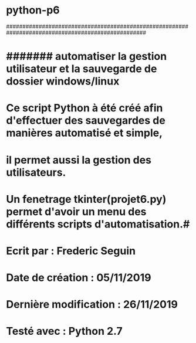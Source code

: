 # python-p6

################################################################################################### 
#                                                                                                 #
# #######  automatiser la gestion utilisateur et la sauvegarde de dossier windows/linux    ########
#                                                                                                 #
# #################################################################################################
#                                                                                                 #
# Ce script Python à été créé afin d'effectuer des sauvegardes de manières automatisé et simple,  #
# il permet aussi la gestion des utilisateurs.                                                    #
# Un fenetrage tkinter(projet6.py) permet d'avoir un menu des différents scripts d'automatisation.#
#                                                                                                 #
# #################################################################################################
#                                                                                                 #
# Ecrit par : Frederic Seguin                                                                     #                                  
# Date de création : 05/11/2019                                                                   #
# Dernière modification : 26/11/2019                                                              #
# Testé avec : Python 2.7                                                                         #
#                                                                                                 #
# #################################################################################################
